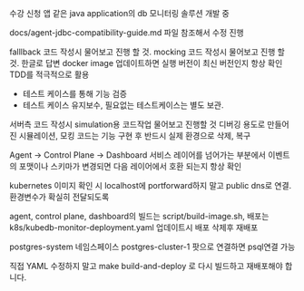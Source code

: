 수강 신청 앱 같은 java application의 db 모니터링 솔루션 개발 중

docs/agent-jdbc-compatibility-guide.md 파일 참조해서 수정 진행

falllback 코드 작성시 물어보고 진행 할 것.
mocking 코드 작성시 물어보고 진행 할 것.
한글로 답변
docker image 업데이트하면 실행 버전이 최신 버전인지 항상 확인
TDD를 적극적으로 활용
  - 테스트 케이스를 통해 기능 검증
  - 테스트 케이스 유지보수, 필요없는 테스트케이스는 별도 보관. 

서버측 코드 작성시 simulation용 코드작업 물어보고 진행할 것 
디버깅 용도로 만들어진 시뮬레이션, 모킹 코드는 기능 구현 후 반드시 실제 환경으로 삭제, 복구

Agent -> Control Plane -> Dashboard 서비스 레이어를 넘어가는 부분에서 이벤트의 포맷이나 스키마가 변경되면 다음 레이어에서 호환 되는지 항상 확인

kubernetes 이미지 확인 시 localhost에 portforward하지 말고 public dns로 연결. 환경변수가 확실히 전달되도록 

agent, control plane, dashboard의 빌드는 script/build-image.sh, 배포는 k8s/kubedb-monitor-deployment.yaml
업데이트시 배포 삭제후 재배포

postgres-system 네임스페이스 postgres-cluster-1 팟으로 연결하면 psql연결 가능

직접 YAML 수정하지 말고 make build-and-deploy 로 다시 빌드하고 재배포해야 합니다.